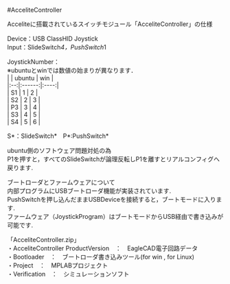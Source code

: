 #AcceliteController   
  
Acceliteに搭載されているスイッチモジュール「AcceliteController」の仕様  
  
Device：USB ClassHID Joystick  
Input：SlideSwitch*4，PushSwitch*1  
  
  
JoystickNumber：  
※ubuntuとwinでは数値の始まりが異なります．  
|    | ubuntu |  win |  
|:--:|:------:|:----:|  
| S1 |   1    |   2  |  
| S2 |   2    |   3  |  
| P3 |   3    |   4  |  
| S3 |   4    |   5  |  
| S4 |   5    |   6  |  

S*：SlideSwitch*　P*:PushSwitch*

ubuntu側のソフトウェア問題対処の為  
P1を押すと，すべてのSlideSwitchが論理反転しP1を離すとリアルコンフィグへ戻ります.  
  
  
ブートローダとファームウェアについて  
内部プログラムにUSBブートローダ機能が実装されています.  
PushSwitchを押し込んだままUSBDeviceを接続すると，ブートモードに入ります.  
ファームウェア（JoystickProgram）はブートモードからUSB経由で書き込みが可能です.  
  
  
「AcceliteController.zip」  
・AcceliteController ProductVersion　：　EagleCAD電子回路データ  
・Bootloader　：　ブートローダ書き込みツール(for win , for Linux)  
・Project　：　MPLABプロジェクト  
・Verification　：　シミュレーションソフト  
  
  


